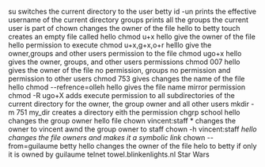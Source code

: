 su switches the current directory to the user betty
id -un prints the effective username of the current directory
groups prints all the groups the current user is part of
chown changes the owner of the file hello to betty
touch creates an empty file called hello
chmod u+x hello give the owner of the file hello permission to execute
chmod u+x,g+x,o+r helllo give the owner,groups and other users permission to the file
chmod ugo+x hello gives the owner, groups, and other users permissions
chmod 007 hello gives the owner of the file no permission, groups no permission and permission to other users
chmod 753 gives changes the name of the file hello
chmod --refrence=olleh hello gives the file name mirror permission
chmod -R ugo+X adds execute permission to all subdirectories of the current directory for the owner, the group owner and all other users
mkdir -m 751 my_dir creates a directory eith the permission
chgrp school hello changes the group owner hello file
chown vincent:staff * changes the owner to vincent awnd the group owner to staff
chown -h vincent:staff _hello changes the file owners and makes it a symbolic link_
chown --from=guilaume betty hello changes the owner of the file helo to betty if only it is owned by guilaume
telnet towel.blinkenlights.nl Star Wars
